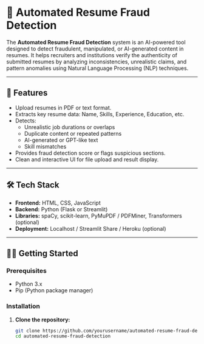 # 📄 Automated Resume Fraud Detection

The **Automated Resume Fraud Detection** system is an AI-powered tool designed to detect fraudulent, manipulated, or AI-generated content in resumes. It helps recruiters and institutions verify the authenticity of submitted resumes by analyzing inconsistencies, unrealistic claims, and pattern anomalies using Natural Language Processing (NLP) techniques.

---

## 🚀 Features

- Upload resumes in PDF or text format.
- Extracts key resume data: Name, Skills, Experience, Education, etc.
- Detects:
  - Unrealistic job durations or overlaps
  - Duplicate content or repeated patterns
  - AI-generated or GPT-like text
  - Skill mismatches
- Provides fraud detection score or flags suspicious sections.
- Clean and interactive UI for file upload and result display.

---

## 🛠️ Tech Stack

- **Frontend:** HTML, CSS, JavaScript
- **Backend:** Python (Flask or Streamlit)
- **Libraries:** spaCy, scikit-learn, PyMuPDF / PDFMiner, Transformers (optional)
- **Deployment:** Localhost / Streamlit Share / Heroku (optional)

---

## 🧑‍💻 Getting Started

### Prerequisites

- Python 3.x
- Pip (Python package manager)

### Installation

1. **Clone the repository:**
   ```bash
   git clone https://github.com/yourusername/automated-resume-fraud-detection.git
   cd automated-resume-fraud-detection
